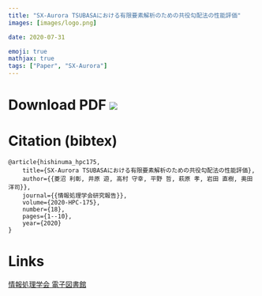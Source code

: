 ```yaml
---
title: "SX-Aurora TSUBASAにおける有限要素解析のための共役勾配法の性能評価"
images: [images/logo.png]

date: 2020-07-31

emoji: true
mathjax: true
tags: ["Paper", "SX-Aurora"]
---
```


# Download PDF [![](https://storage.googleapis.com/numa_blog/etc/icon_pdf.png)][1] 

[1]: https://storage.googleapis.com/numa_blog/publications/HPC-175.pdf

# Citation (bibtex)

```
@article{hishinuma_hpc175,
	title={SX-Aurora TSUBASAにおける有限要素解析のための共役勾配法の性能評価},
	author={{菱沼 利彰, 井原 遊, 高村 守幸, 平野 哲, 萩原 孝, 岩田 直樹, 奥田 洋司}},
	journal={{情報処理学会研究報告}},
	volume={2020-HPC-175},
	number={18},
	pages={1--10},
	year={2020}
}
```

# Links

[情報処理学会 電子図書館](https://ipsj.ixsq.nii.ac.jp/ej/?action=pages_view_main&active_action=repository_view_main_item_detail&item_id=206324&item_no=1&page_id=13&block_id=8)

